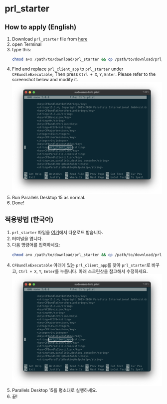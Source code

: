 # prl_starter

## How to apply (English)

1. Download `prl_starter` file from [here](https://github.com/aroxu/prl_starter/releases)
2. open Terminal
3. type this:
   ```bash
   chmod a+x /path/to/download/prl_starter && cp /path/to/download/prl_starter /Applications/Parallels\ Desktop.app/Contents/MacOS && sudo nano /Applications/Parallels\ Desktop.app/Contents/Info.plist
   ```
4. Find and replace `prl_client_app` to `prl_starter` under `CFBundleExecutable`, Then press `Ctrl + X`, `Y`, `Enter`. Please refer to the screenshot below and modify it.
   ![screenshot1](./screenshot/1.png)
5. Run Parallels Desktop 15 as normal.
6. Done!

## 적용방법 (한국어)

1. `prl_starter` 파일을 [여기](https://github.com/aroxu/prl_starter/releases)에서 다운로드 받습니다.
2. 터미널을 엽니다.
3. 다음 명령어를 입력하세요:
   ```bash
   chmod a+x /path/to/download/prl_starter && cp /path/to/download/prl_starter /Applications/Parallels\ Desktop.app/Contents/MacOS && sudo nano /Applications/Parallels\ Desktop.app/Contents/Info.plist
   ```
4. `CFBundleExecutable` 아래에 있는 `prl_client_app`를 찾아 `prl_starter`로 바꾸고, `Ctrl + X`, `Y`, `Enter`를 누릅니다. 아래 스크린샷을 참고해서 수정하세요.
   ![screenshot1](./screenshot/1.png)
5. Parallels Desktop 15를 평소대로 실행하세요.
6. 끝!
